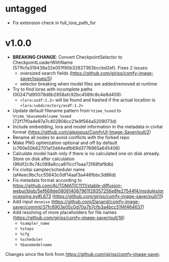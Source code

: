 # untagged

-  Fix extension check in full_lora_path_for

# v1.0.0

- **BREAKING CHANGE**: Convert CheckpointSelector to CheckpointLoaderWithName (571fcfa319438a32e051f90b32827363bccbd2ef). Fixes 2 issues:
    - oversized search fields (https://github.com/giriss/comfy-image-saver/issues/5)
    - selector breaking when model files are added/removed at runtime
- Try to find loras with incomplete paths (002471d95078d8b2858afc92bc4589c8c4e8d459):
    - `<lora:asdf:1.2>` will be found and hashed if the actual location is `<lora:subdirectory/asdf:1.2>`
- Update default filename pattern from `%time_%seed` to `%time_%basemodelname_%seed` (72f17f0a4e97a7c402806cc21e9f564a5209073d)
- Include embedding, lora and model information in the metadata in civitai format (https://github.com/alexopus/ComfyUI-Image-Saver/pull/2)
- Rename all nodes to avoid conflicts with the forked repo
- Make PNG optimization optional and off by default (c760e50b62701af3d44edfb69d3776965a645406)
- Calculate model hash only if there is no calculated one on disk already. Store on disk after calculation (96df2c9c74c089a8cca811ccf7aaa72f68faf9db)
- Fix civitai sampler/scheduler name (af4eec9bc1cc55643c0df14aaf3a446fbbc3d86d)
- Fix metadata format according to https://github.com/AUTOMATIC1111/stable-diffusion-webui/blob/5ef669de080814067961f28357256e8fe27544f4/modules/processing.py#L673 (https://github.com/giriss/comfy-image-saver/pull/11)
- Add input `denoise` (https://github.com/Danand/comfy-image-saver/commit/37fc8903e05c0d70a7b7cfb3a4bcc51f4f464637)
- Add resolving of more placeholders for file names (https://github.com/giriss/comfy-image-saver/pull/16)
    - `%sampler_name`
    - `%steps`
    - `%cfg`
    - `%scheduler`
    - `%basemodelname`


Changes since the fork from https://github.com/giriss/comfy-image-saver.
